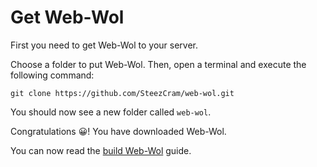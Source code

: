 # Get Web-Wol

First you need to get Web-Wol to your server.

Choose a folder to put Web-Wol. Then, open a terminal and execute the following command:
```
git clone https://github.com/SteezCram/web-wol.git
```

You should now see a new folder called `web-wol`.

Congratulations 😀! You have downloaded Web-Wol. 

You can now read the [build Web-Wol](Build_Web-Wol.md) guide.